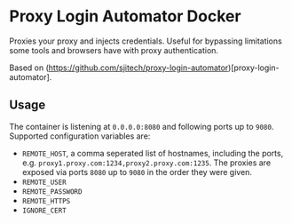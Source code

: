 # Proxy Login Automator Docker

Proxies your proxy and injects credentials. Useful for bypassing limitations some tools and browsers have with proxy authentication. 

Based on (https://github.com/sjitech/proxy-login-automator)[proxy-login-automator].

## Usage

The container is listening at `0.0.0.0:8080` and following ports up to `9080`. Supported configuration variables are:

* `REMOTE_HOST`, a comma seperated list of hostnames, including the ports, e.g. `proxy1.proxy.com:1234,proxy2.proxy.com:1235`. The proxies are exposed via ports `8080` up to `9080` in the order they were given. 
* `REMOTE_USER`
* `REMOTE_PASSWORD`
* `REMOTE_HTTPS`
* `IGNORE_CERT`



